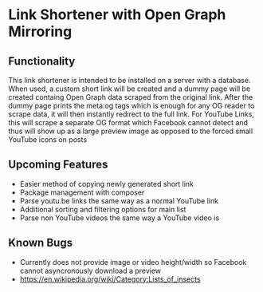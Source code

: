 # Link Shortener with Open Graph Mirroring
## Functionality
This link shortener is intended to be installed on a server with a database. When used, a custom short link will be created and a dummy page will be created containg Open Graph data scraped from the original link. After the dummy page prints the meta:og tags which is enough for any OG reader to scrape data, it will then instantly redirect to the full link. For YouTube Links, this will scrape a separate OG format which Facebook cannot detect and thus will show up as a large preview image as opposed to the forced small YouTube icons on posts

## Upcoming Features
* Easier method of copying newly generated short link
* Package management with composer
* Parse youtu.be links the same way as a normal YouTube link
* Additional sorting and filtering options for main list
* Parse non YouTube videos the same way a YouTube video is

## Known Bugs
* Currently does not provide image or video height/width so Facebook cannot asyncronously download a preview
* https://en.wikipedia.org/wiki/Category:Lists_of_insects
